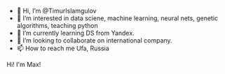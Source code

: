 - 👋 Hi, I’m @TimurIslamgulov
- 👀 I’m interested in data sciene, machine learning, neural nets, genetic algorithms, teaching python
- 🌱 I’m currently learning DS from Yandex.
- 💞️ I’m looking to collaborate on international company.
- 📫 How to reach me Ufa, Russia

<!---
TimurIslamgulov/TimurIslamgulov is a ✨ special ✨ repository because its `README.md` (this file) appears on your GitHub profile.
You can click the Preview link to take a look at your changes.
--->


Hi! I'm Max!

